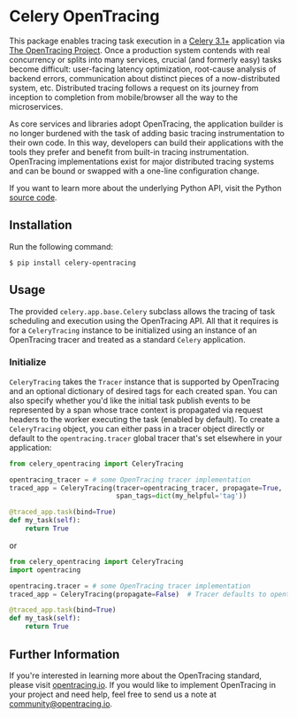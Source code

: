 # Celery OpenTracing

This package enables tracing task execution in a [Celery 3.1+](http://www.celeryproject.org/) application via [The OpenTracing Project](http://opentracing.io). Once a production system contends with real concurrency or splits into many services, crucial (and formerly easy) tasks become difficult: user-facing latency optimization, root-cause analysis of backend errors, communication about distinct pieces of a now-distributed system, etc. Distributed tracing follows a request on its journey from inception to completion from mobile/browser all the way to the microservices.

As core services and libraries adopt OpenTracing, the application builder is no longer burdened with the task of adding basic tracing instrumentation to their own code. In this way, developers can build their applications with the tools they prefer and benefit from built-in tracing instrumentation. OpenTracing implementations exist for major distributed tracing systems and can be bound or swapped with a one-line configuration change.

If you want to learn more about the underlying Python API, visit the Python [source code](https://github.com/signalfx/python-celery/).

## Installation

Run the following command:

```
$ pip install celery-opentracing
```

## Usage

The provided `celery.app.base.Celery` subclass allows the tracing of task scheduling and execution using the OpenTracing API. All that it requires is for a `CeleryTracing` instance to be initialized using an instance of an OpenTracing tracer and treated as a standard `Celery` application.

### Initialize

`CeleryTracing` takes the `Tracer` instance that is supported by OpenTracing and an optional dictionary of desired tags for each created span. You can also specify whether you'd like the initial task publish events to be represented by a span whose trace context is propagated via request headers to the worker executing the task (enabled by default).  To create a `CeleryTracing` object, you can either pass in a tracer object directly or default to the `opentracing.tracer` global tracer that's set elsewhere in your application:

```python
from celery_opentracing import CeleryTracing

opentracing_tracer = # some OpenTracing tracer implementation
traced_app = CeleryTracing(tracer=opentracing_tracer, propagate=True,  # propagation allows distributed tracing from
                           span_tags=dict(my_helpful='tag'))           # publisher over broker to workers.

@traced_app.task(bind=True)
def my_task(self):
    return True
```

or

```python
from celery_opentracing import CeleryTracing
import opentracing

opentracing.tracer = # some OpenTracing tracer implementation
traced_app = CeleryTracing(propagate=False)  # Tracer defaults to opentracing.tracer.  No publish span creation or propagation to worker execution context will configured as well.

@traced_app.task(bind=True)
def my_task(self):
    return True
```

## Further Information

If you're interested in learning more about the OpenTracing standard, please visit [opentracing.io](http://opentracing.io/).  If you would like to implement OpenTracing in your project and need help, feel free to send us a note at [community@opentracing.io](community@opentracing.io).
